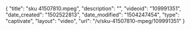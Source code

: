 {
    "title": "sku 41507810.mpeg",
    "description": "",
    "videoid": "109991351",
    "date_created": "1502522813",
    "date_modified": "1504247454",
    "type": "captivate",
    "layout": "video",
    "url": "\/v\/sku-41507810-mpeg\/109991351"
}